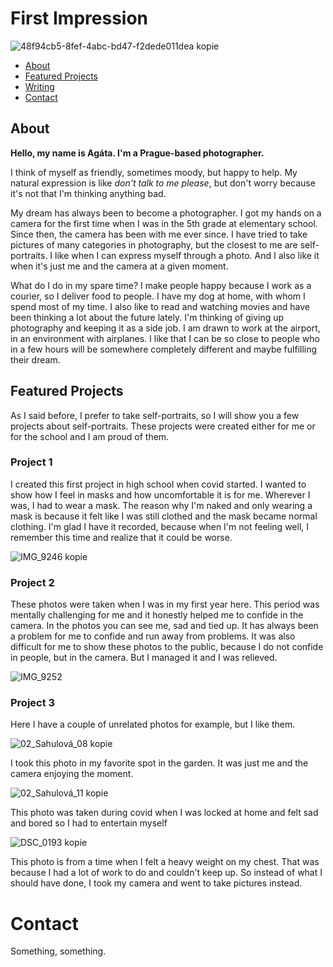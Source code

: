 # First Impression

![48f94cb5-8fef-4abc-bd47-f2dede011dea kopie](https://github.com/agisahulova/english-for-designers2/assets/148855867/f235b780-39f4-4dc1-aacd-06cb6c18efba)



- [About](#about)
- [Featured Projects](#featured-projects)
- [Writing](01-one-word/)
- [Contact](#contact)


## About

**Hello, my name is Agáta. I'm a Prague-based photographer.** 

I think of myself as friendly, sometimes moody, but happy to help. My natural expression is like *don't talk to me please*, but don't worry because it's not that I'm thinking anything bad.

My dream has always been to become a photographer. I got my hands on a camera for the first time when I was in the 5th grade at elementary school. Since then, the camera has been with me ever since. I have tried to take pictures of many categories in photography, but the closest to me are self-portraits. I like when I can express myself through a photo. And I also like it when it's just me and the camera at a given moment.

What do I do in my spare time? I make people happy because I work as a courier, so I deliver food to people. I have my dog ​​at home, with whom I spend most of my time. I also like to read and watching movies and have been thinking a lot about the future lately. I'm thinking of giving up photography and keeping it as a side job. I am drawn to work at the airport, in an environment with airplanes. I like that I can be so close to people who in a few hours will be somewhere completely different and maybe fulfilling their dream.

## Featured Projects
As I said before, I prefer to take self-portraits, so I will show you a few projects about self-portraits. These projects were created either for me or for the school and I am proud of them.

### Project 1

<!-- Use a static poster image or animated GIF, but no video files. Again, keep the image width/height manageable, around 1280x x 720px (16:9 aspect ratio), or a max-width of 1280px. -->

I created this first project in high school when covid started. I wanted to show how I feel in masks and how uncomfortable it is for me. Wherever I was, I had to wear a mask. The reason why I'm naked and only wearing a mask is because it felt like I was still clothed and the mask became normal clothing. I'm glad I have it recorded, because when I'm not feeling well, I remember this time and realize that it could be worse.

![IMG_9246 kopie](https://github.com/agisahulova/english-for-designers2/assets/148855867/48e3805b-50d8-4bf3-b40c-1d01447e43f9)

### Project 2

These photos were taken when I was in my first year here. This period was mentally challenging for me and it honestly helped me to confide in the camera. In the photos you can see me, sad and tied up. It has always been a problem for me to confide and run away from problems.
It was also difficult for me to show these photos to the public, because I do not confide in people, but in the camera. But I managed it and I was relieved.

![IMG_9252](https://github.com/agisahulova/english-for-designers2/assets/148855867/ae768feb-d4ac-419e-872d-91d7b2d08407)


### Project 3
Here I have a couple of unrelated photos for example, but I like them.

![02_Sahulová_08 kopie](https://github.com/agisahulova/english-for-designers2/assets/148855867/3ca89ff3-0643-4e79-8ed8-cd20d709379d)


I took this photo in my favorite spot in the garden. It was just me and the camera enjoying the moment.




![02_Sahulová_11 kopie](https://github.com/agisahulova/english-for-designers2/assets/148855867/4350de33-3ed4-47a9-bd81-dc7816fade6f)

This photo was taken during covid when I was locked at home and felt sad and bored so I had to entertain myself



![DSC_0193 kopie](https://github.com/agisahulova/english-for-designers2/assets/148855867/48a8fcb1-a835-432c-8f9b-38d015b4735d)

This photo is from a time when I felt a heavy weight on my chest. That was because I had a lot of work to do and couldn't keep up. So instead of what I should have done, I took my camera and went to take pictures instead.


# Contact

Something, something.
